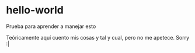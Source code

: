 # hello-world
Prueba para aprender a manejar esto

Teóricamente aquí cuento mis cosas y tal y cual, pero no me apetece. Sorry :|
